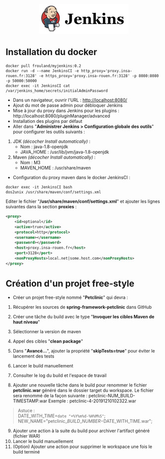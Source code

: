 <center><img src="images/jenkins.png" alt="Jenkins" width="290"/></center>

# Installation du docker
``` 
docker pull frouland/myjenkins:0.2   
docker run -d --name JenkinsCI -e http_proxy='proxy.insa-rouen.fr:3128' -e https_proxy='proxy.insa-rouen.fr:3128' -p 8080:8080 -p 50000:50000  
docker exec -it JenkinsCI cat /var/jenkins_home/secrets/initialAdminPassword   
```

- Dans un navigateur, ouvrir l'URL : [http://localhost:8080/](http://localhost:8080/)
- Ajout du mot de passe admin pour débloquer Jenkins
- Mise à jour du proxy dans Jenkins pour les plugins : http://localhost:8080/pluginManager/advanced  
- Installation des plugins par défaut
- Aller dans "**Administrer Jenkins > Configuration globale des outils**" pour configurer les outils suivants :
1. JDK *(décocher Install automatically)* : 
	- Nom : java-1.8-openjdk 
	- JAVA\_HOME : /usr/lib/jvm/java-1.8-openjdk
2. Maven *(décocher Install automatically)* : 
	- Nom : M3 
	- MAVEN\_HOME : /usr/share/maven 
 
- Configuration du proxy maven dans le docker JenkinsCI :  
```
docker exec -it JenkinsCI bash  
dos2unix /usr/share/maven/conf/settings.xml   
``` 	
Editer le fichier "**/usr/share/maven/conf/settings.xml**" et ajouter les lignes suivantes dans la section **proxies** :  
```xml
<proxy>  
	<id>optional</id>  
	<active>true</active>  
	<protocol>http</protocol>  
	<username></username>  
	<password></password>  
	<host>proxy.insa-rouen.fr</host>  
	<port>3128</port>  
	<nonProxyHosts>local.net|some.host.com</nonProxyHosts>  
</proxy>  
```



# Création d'un projet free-style
- Créer un projet free-style nommé "**Petclinic**" qui devra :
1. Récupérer les sources de **spring-framework-petclinic** dans GitHub
2. Créer une tâche du build avec le type "**Invoquer les cibles Maven de haut niveau**"
3. Sélectionner la version de maven
4. Appel des cibles "**clean package**"  
5. Dans "**Avancé...**", ajouter la propriété "**skipTests=true**" pour éviter le lancement des tests
6. Lancer le build manuellement
7. Consulter le log du build et l'espace de travail

8. Ajouter une nouvelle tâche dans le build pour renommer le fichier **petclinic.war** généré dans le dossier target du workspace. Le fichier sera renommé de la façon suivante : petclinic-NUM_BUILD-TIMESTAMP.war Exemple : petclinic-4-20191210102322.war 
> Astuce :  
> DATE\_WITH\_TIME=`date "+%Y%m%d-%H%M%S"`;   
> NEW\_NAME="petclinic\_$BUILD\_NUMBER-$DATE\_WITH\_TIME.war";  
9. Ajouter une action à la suite du build pour archiver l'artifact généré (fichier WAR)
10. Lancer le build manuellement  
12. (Option) Ajouter une action pour supprimer le workspace une fois le build terminé
















 
